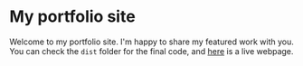 My portfolio site
===================
Welcome to my portfolio site. I'm happy to share my featured work with you.
You can check the `dist` folder for the final code, and [here](https://gaoshu883.github.io/a-portfolio-site/index.html) is a live webpage.
